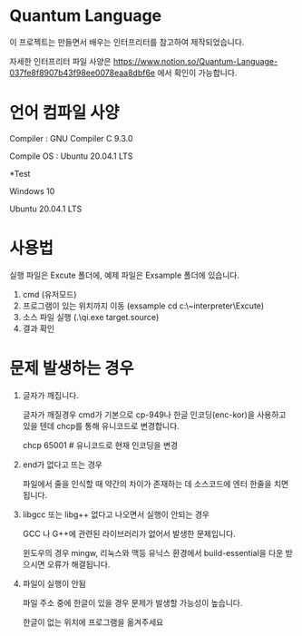 # Quantum Language 

이 프로젝트는 만들면서 배우는 인터프리터를 참고하여 제작되었습니다.

자세한 인터프리터 파일 사양은 https://www.notion.so/Quantum-Language-037fe8f8907b43f98ee0078eaa8dbf6e 에서 확인이 가능합니다.


# 언어 컴파일 사양

Compiler : GNU Compiler C 9.3.0

Compile OS : Ubuntu 20.04.1 LTS



*Test

Windows 10

Ubuntu 20.04.1 LTS



# 사용법
  실행 파일은 Excute 폴더에, 예제 파일은 Exsample 폴더에 있습니다.


 1. cmd (유저모드)
 2. 프로그램이 있는 위치까지 이동 (exsample cd c:\\~interpreter\\Excute)
 3. 소스 파일 실행 (.\qi.exe target.source)
 4. 결과 확인

# 문제 발생하는 경우
 1. 글자가 깨집니다.

    글자가 깨질경우 cmd가 기본으로 cp-949나 한글 인코딩(enc-kor)을 사용하고 있을 텐데
    chcp를 통해 유니코드로 변경합니다.
    
    chcp 65001  # 유니코드로 현재 인코딩을 변경
 
 2. end가 없다고 뜨는 경우

    파일에서 줄을 인식할 때 약간의 차이가 존재하는 데
    소스코드에 엔터 한줄을 치면됩니다.
    
 3. libgcc 또는 libg++ 없다고 나오면서 실행이 안되는 경우
    
    GCC 나 G++에 관련된 라이브러리가 없어서 발생한 문제입니다.
    
    윈도우의 경우 mingw,
    리눅스와 맥등 유닉스 환경에서 build-essential을 다운 받으시면 오류가 해결됩니다.
    
 4. 파일이 실행이 안됨
    
    파일 주소 중에 한글이 있을 경우 문제가 발생할 가능성이 높습니다.
    
    한글이 없는 위치에 프로그램을 옮겨주세요 
